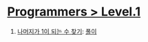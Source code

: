 # [Programmers > Level.1](https://school.programmers.co.kr/learn/challenges?order=acceptance_desc&levels=1&languages=javascript)

1. [나머지가 1이 되는 수 찾기](https://school.programmers.co.kr/learn/courses/30/lessons/87389): [풀이](./find-number-1-as-rest/)

